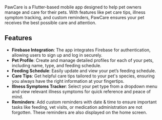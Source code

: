 PawCare is a Flutter-based mobile app designed to help pet owners manage and care for their pets. With features like pet care tips, illness symptom tracking, and custom reminders, PawCare ensures your pet receives the best possible care and attention.

## Features

- **Firebase Integration**: The app integrates Firebase for authentication, allowing users to sign up and log in securely.
- **Pet Profile**: Create and manage detailed profiles for each of your pets, including name, type, and feeding schedule.
- **Feeding Schedule**: Easily update and view your pet’s feeding schedule.
- **Care Tips**: Get helpful care tips tailored to your pet's species, ensuring you always have the right information at your fingertips.
- **Illness Symptoms Tracker**: Select your pet type from a dropdown menu and view relevant illness symptoms for quick reference and peace of mind.
- **Reminders**: Add custom reminders with date & time to ensure important tasks like feeding, vet visits, or medication administration are not forgotten. These reminders are also displayed on the home screen.